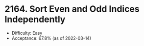 # 2164. Sort Even and Odd Indices Independently
- Difficulty: Easy
- Acceptance: 67.8% (as of 2022-03-14)
